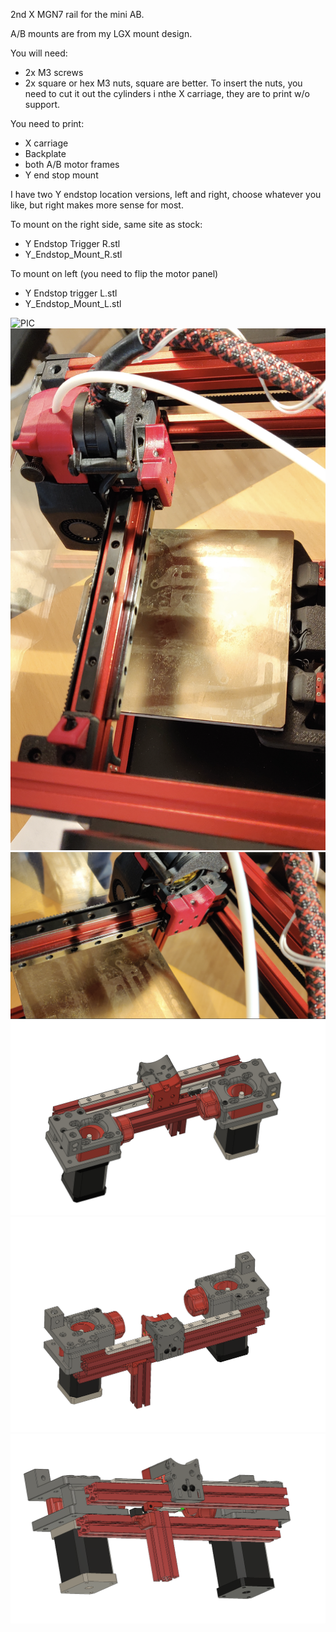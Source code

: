 2nd X MGN7 rail for the mini AB.

A/B mounts are from my LGX mount design.

You will need:
- 2x M3 screws
- 2x square or hex M3 nuts, square are better. 
To insert the nuts, you need to cut it out the cylinders i nthe X carriage, they are to print w/o support.

You need to print:
- X carriage
- Backplate
- both A/B motor frames 
- Y end stop mount

I have two Y endstop location versions, left and right, choose whatever you like, but right makes more sense for most.

To mount on the right side, same site as stock:
- Y Endstop Trigger R.stl
- Y_Endstop_Mount_R.stl

To mount on left (you need to flip the motor panel)
- Y Endstop trigger L.stl
- Y_Endstop_Mount_L.stl



![PIC](2nd_mini_AB_rail_0.png)
![PIC](2nd_mini_AB_rail_0_1.png)
![PIC](2nd_mini_AB_rail_0_2.png)
![PIC](2nd_mini_AB_rail_3.png)
![PIC](2nd_mini_AB_rail_1.png)
![PIC](2nd_mini_AB_rail_2.png)
